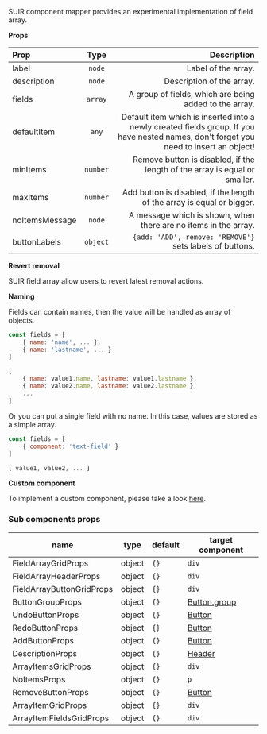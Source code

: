 SUIR component mapper provides an experimental implementation of field array.

**Props**

|Prop|Type|Description|
|:---|:--:|----------:|
|label|`node`|Label of the array.|
|description|`node`|Description of the array.|
|fields|`array`|A group of fields, which are being added to the array.|
|defaultItem|`any`|Default item which is inserted into a newly created fields group. If you have nested names, don't forget you need to insert an object!|
|minItems|`number`|Remove button is disabled, if the length of the array is equal or smaller.|
|maxItems|`number`|Add button is disabled, if the length of the array is equal or bigger.|
|noItemsMessage|`node`|A message which is shown, when there are no items in the array.|
|buttonLabels|`object`|`{add: 'ADD', remove: 'REMOVE'}` sets labels of buttons.|

**Revert removal**

SUIR field array allow users to revert latest removal actions.

**Naming**

Fields can contain names, then the value will be handled as array of objects.

```jsx
const fields = [
    { name: 'name', ... },
    { name: 'lastname', ... }
]

[
    { name: value1.name, lastname: value1.lastname },
    { name: value2.name, lastname: value2.lastname },
    ...
]
```

Or you can put a single field with no name. In this case, values are stored as a simple array.

```jsx
const fields = [
    { component: 'text-field' }
]

[ value1, value2, ... ]
```

**Custom component**

To implement a custom component, please take a look [here](/components/field-array).

### Sub components props

|name|type|default|target component|
|----|----|-------|----------------|
|FieldArrayGridProps|object|`{}`|`div`|
|FieldArrayHeaderProps|object|`{}`|`div`|
|FieldArrayButtonGridProps|object|`{}`|`div`|
|ButtonGroupProps|object|`{}`|[Button.group](https://react.semantic-ui.com/elements/button/)|
|UndoButtonProps|object|`{}`|[Button](https://react.semantic-ui.com/elements/button/)|
|RedoButtonProps|object|`{}`|[Button](https://react.semantic-ui.com/elements/button/)|
|AddButtonProps|object|`{}`|[Button](https://react.semantic-ui.com/elements/button/)|
|DescriptionProps|object|`{}`|[Header](https://react.semantic-ui.com/elements/header/)|
|ArrayItemsGridProps|object|`{}`|`div`|
|NoItemsProps|object|`{}`|`p`|
|RemoveButtonProps|object|`{}`|[Button](https://react.semantic-ui.com/elements/button/)|
|ArrayItemGridProps|object|`{}`|`div`|
|ArrayItemFieldsGridProps|object|`{}`|`div`|

